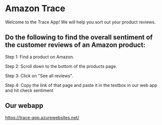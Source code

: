 # Amazon Trace
Welcome to the Trace App! We will help you sort out your product reviews.

## Do the following to find the overall sentiment of the customer reviews of an Amazon product:
Step 1: Find a product on Amazon.

Step 2: Scroll down to the bottom of the products page.

Step 3: Click on "See all reviews".

Step 4: Copy the link of that page and paste it in the textbox in our web app and hit check sentiment

## Our webapp
https://trace-app.azurewebsites.net/
